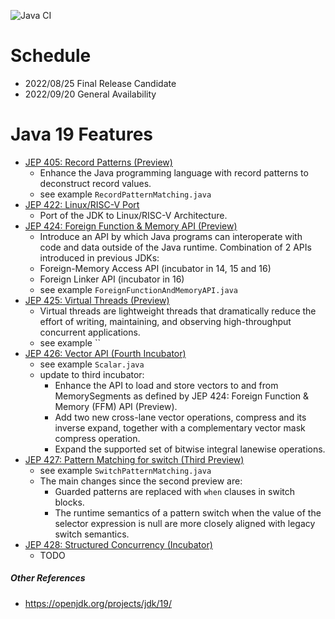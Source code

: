 ![Java CI](https://github.com/xtermi2/java19/workflows/Java%20CI/badge.svg)


# Schedule

- 2022/08/25 Final Release Candidate
- 2022/09/20 General Availability

# Java 19 Features

- [JEP 405: Record Patterns (Preview)](https://openjdk.org/jeps/405)
    - Enhance the Java programming language with record patterns to deconstruct record values.
    - see example `RecordPatternMatching.java`
- [JEP 422: Linux/RISC-V Port](https://openjdk.org/jeps/422)
    - Port of the JDK to Linux/RISC-V Architecture.
- [JEP 424:	Foreign Function & Memory API (Preview)](https://openjdk.java.net/jeps/424)
    - Introduce an API by which Java programs can interoperate with code and data outside of the Java runtime. Combination of 2 APIs introduced in previous JDKs:
    - Foreign-Memory Access API (incubator in 14, 15 and 16)
    - Foreign Linker API (incubator in 16)
    - see example `ForeignFunctionAndMemoryAPI.java`
- [JEP 425:	Virtual Threads (Preview)](https://openjdk.java.net/jeps/425)
    - Virtual threads are lightweight threads that dramatically reduce the effort of writing, maintaining, and observing high-throughput concurrent applications.
    - see example ``
- [JEP 426:	Vector API (Fourth Incubator)](https://openjdk.java.net/jeps/426)
    - see example `Scalar.java`
    - update to third incubator:
      - Enhance the API to load and store vectors to and from MemorySegments as defined by JEP 424: Foreign Function & Memory (FFM) API (Preview).
      - Add two new cross-lane vector operations, compress and its inverse expand, together with a complementary vector mask compress operation.
      - Expand the supported set of bitwise integral lanewise operations.
- [JEP 427:	Pattern Matching for switch (Third Preview)](https://openjdk.java.net/jeps/427)
    - see example `SwitchPatternMatching.java`
    - The main changes since the second preview are:
      - Guarded patterns are replaced with `when` clauses in switch blocks. 
      - The runtime semantics of a pattern switch when the value of the selector expression is null are more closely aligned with legacy switch semantics.
- [JEP 428:	Structured Concurrency (Incubator)](https://openjdk.java.net/jeps/428)
    - TODO

##### Other References

- https://openjdk.org/projects/jdk/19/
